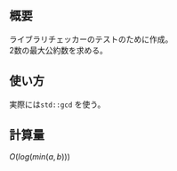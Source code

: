 ## 概要

ライブラリチェッカーのテストのために作成。  
2数の最大公約数を求める。

## 使い方

実際には`std::gcd` を使う。

## 計算量

$O(log(min(a, b)))$